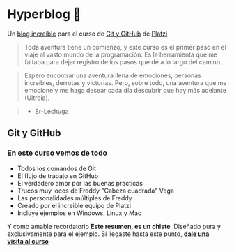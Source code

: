 # Hyperblog 🐾
Un [blog increíble](https://sr-lechuga.github.io/Hyperblog/blogpost.html "Hyperblog") para el curso de [Git y GitHub](https://platzi.com/clases/git-github/ "Git y GitHub") de [Platzi](https://platzi.com/home "Platzi")
> Toda aventura tiene un comienzo, y este curso es el primer paso en el viaje al vasto mundo de la programación. Es la herramienta que me faltaba para dejar registro de los pasos que dé a lo largo del camino...

> Espero encontrar una aventura llena de emociones, personas increíbles, derrotas y victorias. Pero, sobre todo, una aventura que me emocione y me haga desear cada día descubrir que hay más adelante (Ultreia).

> - Sr-Lechuga

## Git y GitHub
### En este curso vemos de todo
* Todos los comandos de Git
* El flujo de trabajo en GitHub
* El verdadero amor por las buenas practicas
* Trucos muy locos de Freddy "Cabeza cuadrada" Vega
* Las personalidades múltiples de Freddy
* Creado por el increible equipo de Platzi
* Incluye ejemplos en Windows, Linux y Mac

Y como amable recordatorio **Este resumen, es un chiste**. Diseñado pura y exclusivamente para el ejemplo. Si llegaste hasta este punto, [**dale una visita al curso**](https://platzi.com/clases/git-github/ "dale una visita al curso")
